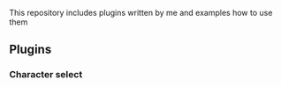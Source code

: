 This repository includes plugins written by me and examples how to use them

## Plugins

### Character select


